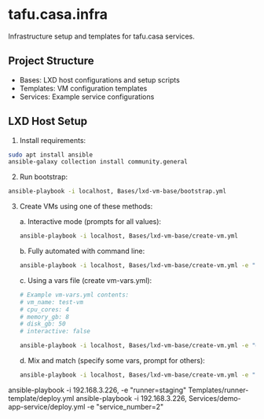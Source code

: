 # tafu.casa.infra

Infrastructure setup and templates for tafu.casa services.

## Project Structure

- Bases: LXD host configurations and setup scripts
- Templates: VM configuration templates
- Services: Example service configurations

## LXD Host Setup

1. Install requirements:
```bash
sudo apt install ansible
ansible-galaxy collection install community.general
```

2. Run bootstrap:
```bash
ansible-playbook -i localhost, Bases/lxd-vm-base/bootstrap.yml
```

3. Create VMs using one of these methods:

    a. Interactive mode (prompts for all values):
    ```bash
    ansible-playbook -i localhost, Bases/lxd-vm-base/create-vm.yml
    ```

    b. Fully automated with command line:
    ```bash
    ansible-playbook -i localhost, Bases/lxd-vm-base/create-vm.yml -e "vm_name=test-vm cpu_cores=4 memory_gb=8 disk_gb=50 interactive=false"
    ```

    c. Using a vars file (create vm-vars.yml):
    ```bash
    # Example vm-vars.yml contents:
    # vm_name: test-vm
    # cpu_cores: 4
    # memory_gb: 8
    # disk_gb: 50
    # interactive: false
    ```
    
    ```bash
    ansible-playbook -i localhost, Bases/lxd-vm-base/create-vm.yml -e "@vm-vars.yml"
    ```

    d. Mix and match (specify some vars, prompt for others):
    ```bash
    ansible-playbook -i localhost, Bases/lxd-vm-base/create-vm.yml -e "vm_name=test-vm cpu_cores=4"
    ```

ansible-playbook -i 192.168.3.226, -e "runner=staging" Templates/runner-template/deploy.yml
ansible-playbook -i 192.168.3.226, Services/demo-app-service/deploy.yml -e "service_number=2"